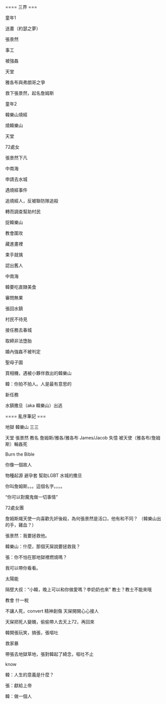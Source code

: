 ==== 三界 ===

童年1

送畫（約瑟之夢）

張景然

事工

被強姦

天堂

雅各布與弗朗哥之爭

救下張景然，起名詹姆斯

童年2

韓樂山燒經

燒韓樂山

天堂

72處女

張景然下凡

中南海

申請去水城

遇燒經事件

追燒經人，反被聯防隊追殺

轉而調查幫助村民

捉韓樂山

教會圍攻

藏進畫裡

束手就擒

認出舊人

中南海

韓要吃直隸美食

審問無果

張回水鎮

村民不待見

接任務去春城

取締非法墮胎

婚內強姦不被判定

聖母子圖

買相機，遇被小夥伴救出的韓樂山

韓：你拍不拍人。人是最有意思的

新任務

水鎮撒旦（aka 韓樂山）出逃

==== 亂序筆記 ===

地獄 韓樂山 三三 

天堂 張景然 教名 詹姆斯/雅各/雅各布 James/Jacob 失憶 被天使（雅各布/詹姆斯）輪姦死

Burn the Bible

你像一個故人

物種起源 避孕套 幫助LGBT 水城的撒旦

你叫詹姆斯。。。這個名字。。。。

“你可以對魔鬼做一切事情”

72處女團

詹姆斯熾天使一向喜歡先奸後殺，為何張景然是活口，他有和不同？ （韓樂山出的手，雞血？）

張景然：我要拯救他。

韓樂山：什麼，那個天屎說要拯救我？

張：你不怕在那地獄裡燃燒嗎？

我可以帶你看看。

太陽能

隔壁大叔：“小韓，晚上可以和你做愛嗎？李奶奶也來” 教士？教士不能來哦

教會 什一稅

不讓人死，convert 精神創傷 天屎開開心心接人

天屎把死人變醜，偷偷帶人去天上72，再回來

韓開張玩笑，搞張，張嘔吐

救家暴

帶張去地獄草地，張對韓起了綺念，嘔吐不止

know

韓：人生的意義是什麼？

張：獻給上帝

韓：做一個人